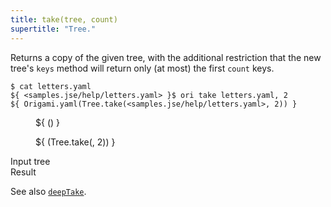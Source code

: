 ```yaml
---
title: take(tree, count)
supertitle: "Tree."
---
```


Returns a copy of the given tree, with the additional restriction that the new tree's `keys` method will return only (at most) the first `count` keys.

```console
$ cat letters.yaml
${ <samples.jse/help/letters.yaml> }$ ori take letters.yaml, 2
${ Origami.yaml(Tree.take(<samples.jse/help/letters.yaml>, 2)) }
```

<div class="sideBySide">
  <figure>
    ${ <svg.js>(<samples.jse/help/letters.yaml>) }
  </figure>
  <figure>
    ${ <svg.js>(Tree.take(<samples.jse/help/letters.yaml>, 2)) }
  </figure>
  <figcaption>Input tree</figcaption>
  <figcaption>Result</figcaption>
</div>

See also [`deepTake`](deepTake.html).
